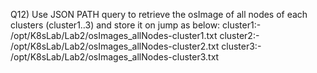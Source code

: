 Q12) Use JSON PATH query to retrieve the osImage of all nodes of each clusters (cluster1..3) 
     and store it on jump as below:
     cluster1:- /opt/K8sLab/Lab2/osImages_allNodes-cluster1.txt
     cluster2:- /opt/K8sLab/Lab2/osImages_allNodes-cluster2.txt
     cluster3:- /opt/K8sLab/Lab2/osImages_allNodes-cluster3.txt
